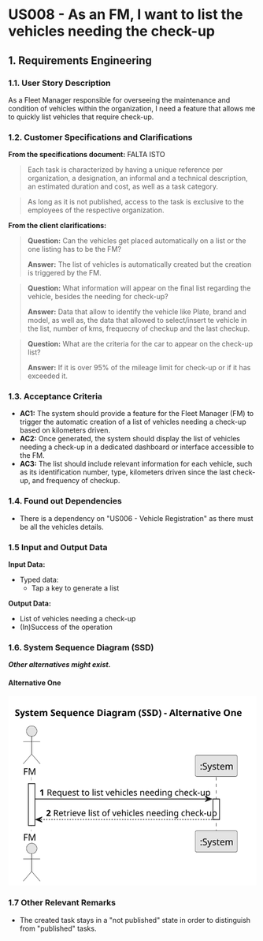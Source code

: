 # US008 - As an FM, I want to list the vehicles needing the check-up


## 1. Requirements Engineering

### 1.1. User Story Description

As a Fleet Manager responsible for overseeing the maintenance and condition of
vehicles within the organization, I need a feature that allows me to quickly list
vehicles that require check-up.

### 1.2. Customer Specifications and Clarifications 

**From the specifications document:** FALTA ISTO

>	Each task is characterized by having a unique reference per organization, a designation, an informal and a technical description, an estimated duration and cost, as well as a task category.

>	As long as it is not published, access to the task is exclusive to the employees of the respective organization. 
 
**From the client clarifications:**

> **Question:** Can the vehicles get placed automatically on a list or the one listing has to be the FM?
>
> **Answer:** The list of vehicles is automatically created but the creation is triggered by the FM.

> **Question:** What information will appear on the final list regarding the vehicle, besides the needing for check-up?
>
> **Answer:** Data that allow to identify the vehicle like Plate, brand and model, as well as, the data that allowed to select/insert te vehicle in the list, number of kms, frequecny of checkup and the last checkup.

> **Question:** What are the criteria for the car to appear on the check-up list?
> 
> **Answer:** If it is over 95% of the mileage limit for check-up or if it has exceeded it.
### 1.3. Acceptance Criteria

* **AC1:** The system should provide a feature for the Fleet Manager (FM) to trigger the automatic creation of a list of vehicles needing a check-up based on kilometers driven.
* **AC2:** Once generated, the system should display the list of vehicles needing a check-up in a dedicated dashboard or interface accessible to the FM.
* **AC3:** The list should include relevant information for each vehicle, such as its identification number, type, kilometers driven since the last check-up, and frequency of checkup.

### 1.4. Found out Dependencies

* There is a dependency on "US006 - Vehicle Registration" as there must be all the vehicles details.

### 1.5 Input and Output Data

**Input Data:**

* Typed data:
    * Tap a key to generate a list

**Output Data:**

* List of vehicles needing a check-up
* (In)Success of the operation

### 1.6. System Sequence Diagram (SSD) 

**_Other alternatives might exist._**

#### Alternative One

![System Sequence Diagram - Alternative One](svg/us008-system-sequence-diagram-alternative-one.svg)

### 1.7 Other Relevant Remarks

* The created task stays in a "not published" state in order to distinguish from "published" tasks.